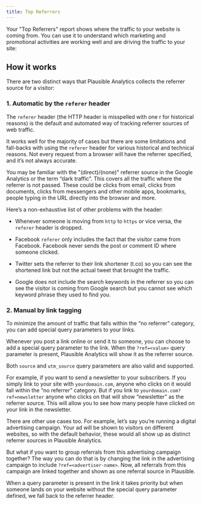```yaml
---
title: Top Referrers
--- 
```


Your "Top Referrers" report shows where the traffic to your website is coming from. You can use it to understand which marketing and promotional activities are working well and are driving the traffic to your site:

## How it works

There are two distinct ways that Plausible Analytics collects the referrer source for a visitor:

### 1. Automatic by the `referer` header

The `referer` header (the HTTP header is misspelled with one r for historical reasons) is the default and automated way of tracking referrer sources of web traffic.

It works well for the majority of cases but there are some limitations and fall-backs with using the `referer` header for various historical and technical reasons. Not every request from a browser will have the referrer specified, and it’s not always accurate.

You may be familiar with the "(direct)/(none)" referrer source in the Google Analytics or the term “dark traffic”. This covers all the traffic where the referrer is not passed. These could be clicks from email, clicks from documents, clicks from messengers and other mobile apps, bookmarks, people typing in the URL directly into the browser and more.

Here’s a non-exhaustive list of other problems with the header:

* Whenever someone is moving from `http` to `https` or vice versa, the `referer` header is dropped.

* Facebook `referer` only includes the fact that the visitor came from Facebook. Facebook never sends the post or comment ID where someone clicked.

* Twitter sets the referrer to their link shortener (t.co) so you can see the shortened link but not the actual tweet that brought the traffic.

* Google does not include the search keywords in the referrer so you can see the visitor is coming from Google search but you cannot see which keyword phrase they used to find you.

### 2. Manual by link tagging

To minimize the amount of traffic that falls within the “no referrer” category, you can add special query parameters to your links.

Whenever you post a link online or send it to someone, you can choose to add a special query parameter to the link. When the `?ref=<value>` query parameter is present, Plausible Analytics will show it as the referrer source.

Both `source` and `utm_source` query parameters are also valid and supported.

For example, if you want to send a newsletter to your subscribers. If you simply link to your site with `yourdomain.com`, anyone who clicks on it would fall within the “no referrer” category. But if you link to `yourdomain.com?ref=newsletter` anyone who clicks on that will show “newsletter” as the referrer source. This will allow you to see how many people have clicked on your link in the newsletter.

There are other use cases too. For example, let’s say you’re running a digital advertising campaign. Your ad will be shown to visitors on different websites, so with the default behavior, these would all show up as distinct referrer sources in Plausible Analytics.

But what if you want to group referrals from this advertising campaign together? The way you can do that is by changing the link in the advertising campaign to include `?ref=<advertiser-name>`. Now, all referrals from this campaign are linked together and shown as one referral source in Plausible.

When a query parameter is present in the link it takes priority but when someone lands on your website without the special query parameter defined, we fall back to the referrer header.
